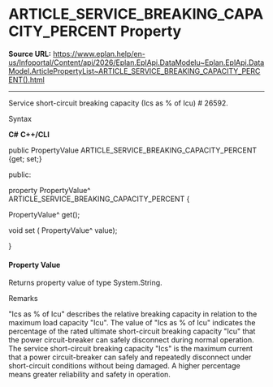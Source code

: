 # ARTICLE_SERVICE_BREAKING_CAPACITY_PERCENT Property

**Source URL:** https://www.eplan.help/en-us/Infoportal/Content/api/2026/Eplan.EplApi.DataModelu~Eplan.EplApi.DataModel.ArticlePropertyList~ARTICLE_SERVICE_BREAKING_CAPACITY_PERCENT().html

---

Service short-circuit breaking capacity (Ics as % of Icu) # 26592.

Syntax

**C#**
**C++/CLI**


public PropertyValue ARTICLE_SERVICE_BREAKING_CAPACITY_PERCENT {get; set;}

public:

property PropertyValue^ ARTICLE_SERVICE_BREAKING_CAPACITY_PERCENT {

   PropertyValue^ get();

   void set (    PropertyValue^ value);

}


#### Property Value

Returns property value of type System.String.

Remarks

"Ics as % of Icu" describes the relative breaking capacity in relation to the maximum load capacity "Icu". The value of "Ics as % of Icu" indicates the percentage of the rated ultimate short-circuit breaking capacity "Icu" that the power circuit-breaker can safely disconnect during normal operation. The service short-circuit breaking capacity "Ics" is the maximum current that a power circuit-breaker can safely and repeatedly disconnect under short-circuit conditions without being damaged. A higher percentage means greater reliability and safety in operation.
